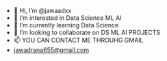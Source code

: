 - 👋 Hi, I’m @jawaadxx
- 👀 I’m interested in Data Science ML AI
- 🌱 I’m currently learning Data Science
- 💞️ I’m looking to collaborate on DS ML AI PROJECTS
- 📫 YOU CAN CONTACT ME THROUHG GMAIL
- jawadrana655@gmail.com


<!---
jawaadxx/jawaadxx is a ✨ special ✨ repository because its `README.md` (this file) appears on your GitHub profile.
You can click the Preview link to take a look at your changes.
--->

